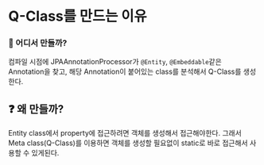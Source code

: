 # Q-Class를 만드는 이유

### 📑 어디서 만들까?

컴파일 시점에 JPAAnnotationProcessor가 `@Entity`, `@Embeddable`같은 Annotation을 찾고, 해당 Annotation이 붙어있는 class를 분석해서 Q-Class를 생성한다.

## ❓ 왜 만들까?

Entity class에서 property에 접근하려면 객체를 생성해서 접근해야한다. 그래서 Meta class(Q-Class)를 이용하면 객체를 생성할 필요없이 static로 바로 접근해서 사용할 수 있게된다.

